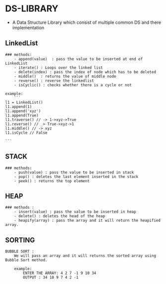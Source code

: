 # DS-LIBRARY
- A Data Structure Library which consist of multiple common DS and there implementation
## LinkedList
    ### methods:
        - append(value)  : pass the value to be inserted at end of LinkedList
        - iterate() : Loops over the linked list
        - delete(index) : pass the index of node which has to be deleted
        - middle()  : returns the value of middle node
        - reverse() : reverse the linkedlist
        - isCyclic() : checks whether there is a cycle or not

    example:
        ```
    l1 = LinkedList()
    l1.append(1)
    l1.append('xyz')
    l1.append(True)
    l1.traverse() // -> 1->xyz->True
    l1.reverse() // _> True->xyz->1
    l1.middle() // -> xyz
    l1.isCycle // False

    ```
## STACK
    ### methods:
        - push(value) : pass the value to be inserted in stack
        - pop() : deletes the last element inserted in the stack
        - peek() : returns the top element
## HEAP
    ### methods :
        - insert(value) : pass the value to be inserted in heap
        - delete() : deletes the head of the heap
        - heapify(array) : pass the array and it will return the heapified array.
## SORTING
    BUBBLE SORT :
        We will pass an array and it will returns the sorted array using Bubble Sort method.
        
        example: 
            ENTER THE ARRAY: 4 2 7 -1 9 10 34
            OUTPUT : 34 10 9 7 4 2 -1
        
    
